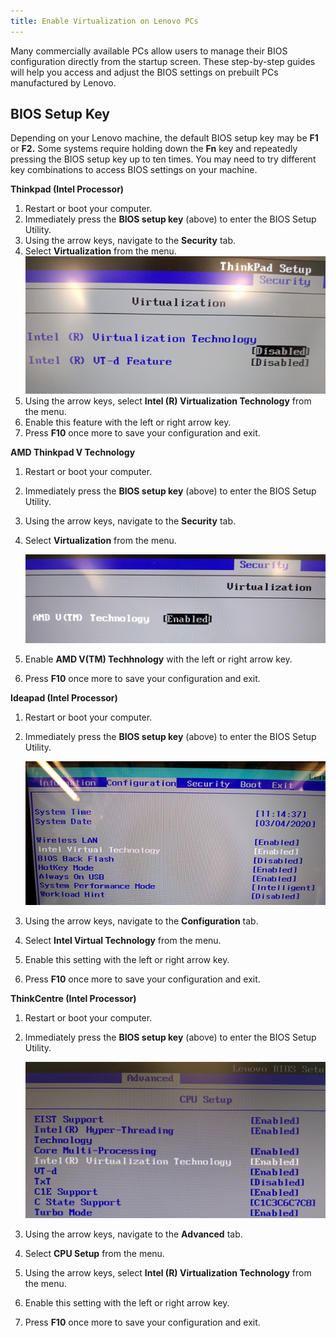 ```yaml
---
title: Enable Virtualization on Lenovo PCs
---
```


Many commercially available PCs allow users to manage their BIOS configuration directly from the startup screen. These
step-by-step guides will help you access and adjust the BIOS settings on prebuilt PCs manufactured by Lenovo.

## BIOS Setup Key

Depending on your Lenovo machine, the default BIOS setup key may be **F1** or **F2.** Some systems require holding down
the **Fn** key and repeatedly pressing the BIOS setup key up to ten times. You may need to try different key
combinations to access BIOS settings on your machine.

**Thinkpad (Intel Processor)**

1. Restart or boot your computer.
2. Immediately press the **BIOS setup key** (above) to enter the BIOS Setup Utility.
3. Using the arrow keys, navigate to the **Security** tab.
4. Select **Virtualization** from the menu.
   ![](./content/images/Guides/Your-PC/Enable-Virtualization-by-Motherboard-Lenovo-1.png)
5. Using the arrow keys, select **Intel (R) Virtualization Technology** from the menu.
6. Enable this feature with the left or right arrow key.
7. Press **F10** once more to save your configuration and exit.

**AMD Thinkpad V Technology**

1. Restart or boot your computer.
2. Immediately press the **BIOS setup key** (above) to enter the BIOS Setup Utility.
3. Using the arrow keys, navigate to the **Security** tab.
4. Select **Virtualization** from the menu.

   ![](./content/images/Guides/Your-PC/Enable-Virtualization-by-Motherboard-Lenovo-2.png)

5. Enable **AMD V(TM) Techhnology** with the left or right arrow key.
6. Press **F10** once more to save your configuration and exit.

**Ideapad (Intel Processor)**

1. Restart or boot your computer.
2. Immediately press the **BIOS setup key** (above) to enter the BIOS Setup Utility.

   ![](./content/images/Guides/Your-PC/Enable-Virtualization-by-Motherboard-Lenovo-3.png)

3. Using the arrow keys, navigate to the **Configuration** tab.
4. Select **Intel Virtual Technology** from the menu.
5. Enable this setting with the left or right arrow key.
6. Press **F10** once more to save your configuration and exit.

**ThinkCentre (Intel Processor)**

1. Restart or boot your computer.
2. Immediately press the **BIOS setup key** (above) to enter the BIOS Setup Utility.

   ![](./content/images/Guides/Your-PC/Enable-Virtualization-by-Motherboard-Lenovo-4.png)

3. Using the arrow keys, navigate to the **Advanced** tab.
4. Select **CPU Setup** from the menu.
5. Using the arrow keys, select **Intel (R) Virtualization Technology** from the menu.
6. Enable this setting with the left or right arrow key.
7. Press **F10** once more to save your configuration and exit.
